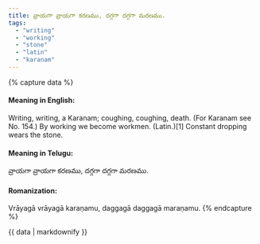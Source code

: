 ```yaml
---
title: వ్రాయగా వ్రాయగా కరణము, దగ్గగా దగ్గగా మరణము.
tags:
  - "writing"
  - "working"
  - "stone"
  - "latin"
  - "karanam"
---
```


{% capture data %}
#### Meaning in English:
Writing, writing, a Karanam; coughing, coughing, death.
(For Karanam see No. 154.)
By working we become workmen. (Latin.)[1]
Constant dropping wears the stone.

#### Meaning in Telugu:
వ్రాయగా వ్రాయగా కరణము, దగ్గగా దగ్గగా మరణము.

#### Romanization:
Vrāyagā vrāyagā karaṇamu, daggagā daggagā maraṇamu.
{% endcapture %}

{{ data | markdownify }}

